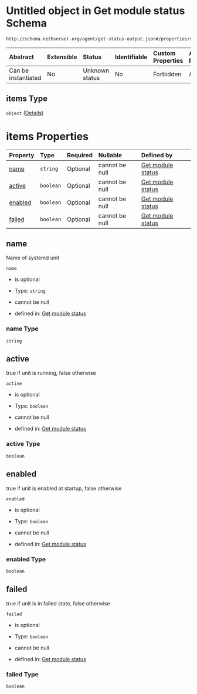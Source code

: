# Untitled object in Get module status Schema

```txt
http://schema.nethserver.org/agent/get-status-output.json#/properties/services/items
```



| Abstract            | Extensible | Status         | Identifiable | Custom Properties | Additional Properties | Access Restrictions | Defined In                                                                      |
| :------------------ | :--------- | :------------- | :----------- | :---------------- | :-------------------- | :------------------ | :------------------------------------------------------------------------------ |
| Can be instantiated | No         | Unknown status | No           | Forbidden         | Allowed               | none                | [get-status-output.json\*](agent/get-status-output.json "open original schema") |

## items Type

`object` ([Details](get-status-output-properties-services-items.md))

# items Properties

| Property            | Type      | Required | Nullable       | Defined by                                                                                                                                                                                       |
| :------------------ | :-------- | :------- | :------------- | :----------------------------------------------------------------------------------------------------------------------------------------------------------------------------------------------- |
| [name](#name)       | `string`  | Optional | cannot be null | [Get module status](get-status-output-properties-services-items-properties-name.md "http://schema.nethserver.org/agent/get-status-output.json#/properties/services/items/properties/name")       |
| [active](#active)   | `boolean` | Optional | cannot be null | [Get module status](get-status-output-properties-services-items-properties-active.md "http://schema.nethserver.org/agent/get-status-output.json#/properties/services/items/properties/active")   |
| [enabled](#enabled) | `boolean` | Optional | cannot be null | [Get module status](get-status-output-properties-services-items-properties-enabled.md "http://schema.nethserver.org/agent/get-status-output.json#/properties/services/items/properties/enabled") |
| [failed](#failed)   | `boolean` | Optional | cannot be null | [Get module status](get-status-output-properties-services-items-properties-failed.md "http://schema.nethserver.org/agent/get-status-output.json#/properties/services/items/properties/failed")   |

## name

Name of systemd unit

`name`

*   is optional

*   Type: `string`

*   cannot be null

*   defined in: [Get module status](get-status-output-properties-services-items-properties-name.md "http://schema.nethserver.org/agent/get-status-output.json#/properties/services/items/properties/name")

### name Type

`string`

## active

true if unit is running, false otherwise

`active`

*   is optional

*   Type: `boolean`

*   cannot be null

*   defined in: [Get module status](get-status-output-properties-services-items-properties-active.md "http://schema.nethserver.org/agent/get-status-output.json#/properties/services/items/properties/active")

### active Type

`boolean`

## enabled

true if unit is enabled at startup, false otherwise

`enabled`

*   is optional

*   Type: `boolean`

*   cannot be null

*   defined in: [Get module status](get-status-output-properties-services-items-properties-enabled.md "http://schema.nethserver.org/agent/get-status-output.json#/properties/services/items/properties/enabled")

### enabled Type

`boolean`

## failed

true if unit is in failed state, false otherwise

`failed`

*   is optional

*   Type: `boolean`

*   cannot be null

*   defined in: [Get module status](get-status-output-properties-services-items-properties-failed.md "http://schema.nethserver.org/agent/get-status-output.json#/properties/services/items/properties/failed")

### failed Type

`boolean`
